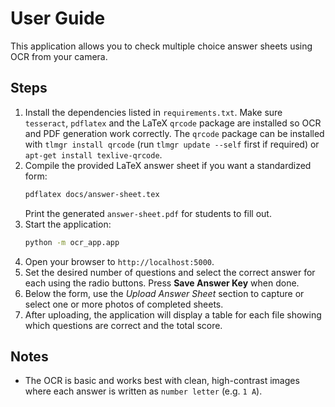 # User Guide

This application allows you to check multiple choice answer sheets using OCR from your camera.

## Steps

1. Install the dependencies listed in `requirements.txt`. Make sure `tesseract`,
   `pdflatex` and the LaTeX `qrcode` package are installed so OCR and PDF
   generation work correctly. The `qrcode` package can be installed with
   `tlmgr install qrcode` (run `tlmgr update --self` first if required) or
   `apt-get install texlive-qrcode`.
2. Compile the provided LaTeX answer sheet if you want a standardized form:
   ```bash
   pdflatex docs/answer-sheet.tex
   ```
   Print the generated `answer-sheet.pdf` for students to fill out.
3. Start the application:
   ```bash
   python -m ocr_app.app
   ```
4. Open your browser to `http://localhost:5000`.
5. Set the desired number of questions and select the correct answer for each using the radio buttons.
   Press **Save Answer Key** when done.
6. Below the form, use the *Upload Answer Sheet* section to capture or select one or more photos of completed sheets.
7. After uploading, the application will display a table for each file showing which questions are correct and the total score.

## Notes
- The OCR is basic and works best with clean, high-contrast images where each answer is written as `number letter` (e.g. `1 A`).


